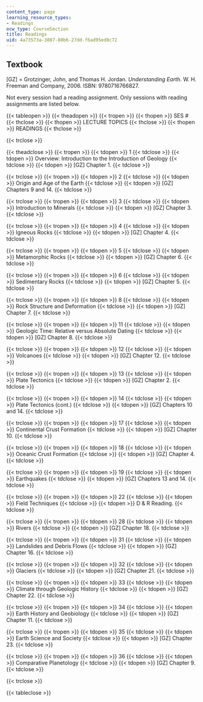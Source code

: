 ```yaml
---
content_type: page
learning_resource_types:
- Readings
ocw_type: CourseSection
title: Readings
uid: 4a73573a-3887-80b6-27dd-f6ad95ed8c72
---
```


Textbook
--------

\[GZ\] = Grotzinger, ﻿John, and Thomas H. Jordan. _Understanding Earth_. W. H. Freeman and Company, 2006. ISBN: 9780716766827.﻿

Not every session had a reading assignment. Only sessions with reading assignments are listed below.

{{< tableopen >}}
{{< theadopen >}}
{{< tropen >}}
{{< thopen >}}
SES #
{{< thclose >}}
{{< thopen >}}
LECTURE TOPICS
{{< thclose >}}
{{< thopen >}}
READINGS
{{< thclose >}}

{{< trclose >}}

{{< theadclose >}}
{{< tropen >}}
{{< tdopen >}}
1
{{< tdclose >}}
{{< tdopen >}}
Overview: Introduction to the Introduction of Geology
{{< tdclose >}}
{{< tdopen >}}
\[GZ\] Chapter 1.
{{< tdclose >}}

{{< trclose >}}
{{< tropen >}}
{{< tdopen >}}
2
{{< tdclose >}}
{{< tdopen >}}
Origin and Age of the Earth
{{< tdclose >}}
{{< tdopen >}}
\[GZ\] Chapters 9 and 14.
{{< tdclose >}}

{{< trclose >}}
{{< tropen >}}
{{< tdopen >}}
3
{{< tdclose >}}
{{< tdopen >}}
Introduction to Minerals
{{< tdclose >}}
{{< tdopen >}}
\[GZ\] Chapter 3.
{{< tdclose >}}

{{< trclose >}}
{{< tropen >}}
{{< tdopen >}}
4
{{< tdclose >}}
{{< tdopen >}}
Igneous Rocks
{{< tdclose >}}
{{< tdopen >}}
\[GZ\] Chapter 4.
{{< tdclose >}}

{{< trclose >}}
{{< tropen >}}
{{< tdopen >}}
5
{{< tdclose >}}
{{< tdopen >}}
Metamorphic Rocks
{{< tdclose >}}
{{< tdopen >}}
\[GZ\] Chapter 6.
{{< tdclose >}}

{{< trclose >}}
{{< tropen >}}
{{< tdopen >}}
6
{{< tdclose >}}
{{< tdopen >}}
Sedimentary Rocks
{{< tdclose >}}
{{< tdopen >}}
\[GZ\] Chapter 5.
{{< tdclose >}}

{{< trclose >}}
{{< tropen >}}
{{< tdopen >}}
8
{{< tdclose >}}
{{< tdopen >}}
Rock Structure and Deformation
{{< tdclose >}}
{{< tdopen >}}
\[GZ\] Chapter 7.
{{< tdclose >}}

{{< trclose >}}
{{< tropen >}}
{{< tdopen >}}
11
{{< tdclose >}}
{{< tdopen >}}
Geologic Time: Relative versus Absolute Dating
{{< tdclose >}}
{{< tdopen >}}
\[GZ\] Chapter 8.
{{< tdclose >}}

{{< trclose >}}
{{< tropen >}}
{{< tdopen >}}
12
{{< tdclose >}}
{{< tdopen >}}
Volcanoes
{{< tdclose >}}
{{< tdopen >}}
\[GZ\] Chapter 12.
{{< tdclose >}}

{{< trclose >}}
{{< tropen >}}
{{< tdopen >}}
13
{{< tdclose >}}
{{< tdopen >}}
Plate Tectonics
{{< tdclose >}}
{{< tdopen >}}
\[GZ\] Chapter 2.
{{< tdclose >}}

{{< trclose >}}
{{< tropen >}}
{{< tdopen >}}
14
{{< tdclose >}}
{{< tdopen >}}
Plate Tectonics (cont.)
{{< tdclose >}}
{{< tdopen >}}
\[GZ\] Chapters 10 and 14.
{{< tdclose >}}

{{< trclose >}}
{{< tropen >}}
{{< tdopen >}}
17
{{< tdclose >}}
{{< tdopen >}}
Continental Crust Formation
{{< tdclose >}}
{{< tdopen >}}
\[GZ\] Chapter 10.
{{< tdclose >}}

{{< trclose >}}
{{< tropen >}}
{{< tdopen >}}
18
{{< tdclose >}}
{{< tdopen >}}
Oceanic Crust Formation
{{< tdclose >}}
{{< tdopen >}}
\[GZ\] Chapter 4.
{{< tdclose >}}

{{< trclose >}}
{{< tropen >}}
{{< tdopen >}}
19
{{< tdclose >}}
{{< tdopen >}}
Earthquakes
{{< tdclose >}}
{{< tdopen >}}
\[GZ\] Chapters 13 and 14.
{{< tdclose >}}

{{< trclose >}}
{{< tropen >}}
{{< tdopen >}}
22
{{< tdclose >}}
{{< tdopen >}}
Field Techniques
{{< tdclose >}}
{{< tdopen >}}
D & R Reading.
{{< tdclose >}}

{{< trclose >}}
{{< tropen >}}
{{< tdopen >}}
28
{{< tdclose >}}
{{< tdopen >}}
Rivers
{{< tdclose >}}
{{< tdopen >}}
\[GZ\] Chapter 18.
{{< tdclose >}}

{{< trclose >}}
{{< tropen >}}
{{< tdopen >}}
31
{{< tdclose >}}
{{< tdopen >}}
Landslides and Debris Flows
{{< tdclose >}}
{{< tdopen >}}
\[GZ\] Chapter 16.
{{< tdclose >}}

{{< trclose >}}
{{< tropen >}}
{{< tdopen >}}
32
{{< tdclose >}}
{{< tdopen >}}
Glaciers
{{< tdclose >}}
{{< tdopen >}}
\[GZ\] Chapter 21.
{{< tdclose >}}

{{< trclose >}}
{{< tropen >}}
{{< tdopen >}}
33
{{< tdclose >}}
{{< tdopen >}}
Climate through Geologic History
{{< tdclose >}}
{{< tdopen >}}
\[GZ\] Chapter 22.
{{< tdclose >}}

{{< trclose >}}
{{< tropen >}}
{{< tdopen >}}
34
{{< tdclose >}}
{{< tdopen >}}
Earth History and Geobiology
{{< tdclose >}}
{{< tdopen >}}
\[GZ\] Chapter 11.
{{< tdclose >}}

{{< trclose >}}
{{< tropen >}}
{{< tdopen >}}
35
{{< tdclose >}}
{{< tdopen >}}
Earth Science and Society
{{< tdclose >}}
{{< tdopen >}}
\[GZ\] Chapter 23.
{{< tdclose >}}

{{< trclose >}}
{{< tropen >}}
{{< tdopen >}}
36
{{< tdclose >}}
{{< tdopen >}}
Comparative Planetology
{{< tdclose >}}
{{< tdopen >}}
\[GZ\] Chapter 9.
{{< tdclose >}}

{{< trclose >}}

{{< tableclose >}}